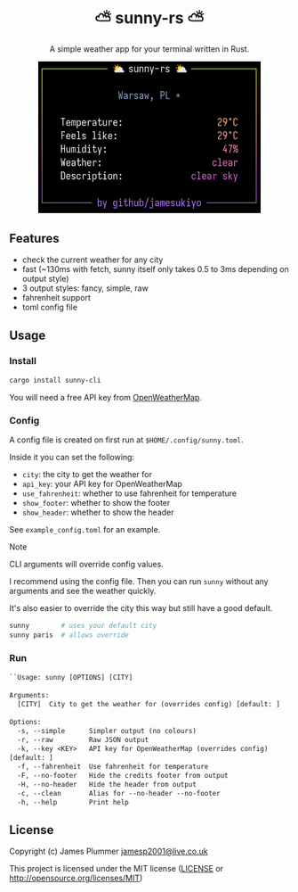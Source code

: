 <h1 align="center">⛅ sunny-rs ⛅</h1>

<p align="center">A simple weather app for your terminal written in Rust.</p>

<div align="center">
    <img src="/showcase/showcase.png" width="400px">
</div>

## Features
- check the current weather for any city
- fast (~130ms with fetch, sunny itself only takes 0.5 to 3ms depending on output style)
- 3 output styles: fancy, simple, raw
- fahrenheit support
- toml config file

## Usage

### Install
```sh
cargo install sunny-cli
```

You will need a free API key from [OpenWeatherMap](https://openweathermap.org/api).

### Config

A config file is created on first run at `$HOME/.config/sunny.toml`.

Inside it you can set the following:
- `city`: the city to get the weather for
- `api_key`: your API key for OpenWeatherMap
- `use_fahrenheit`: whether to use fahrenheit for temperature
- `show_footer`: whether to show the footer
- `show_header`: whether to show the header

See `example_config.toml` for an example.

>[!NOTE]
> CLI arguments will override config values.

I recommend using the config file. Then you can run `sunny` without any
arguments and see the weather quickly.

It's also easier to override the city this way but still have a good default.
```sh
sunny        # uses your default city
sunny paris  # allows override
```


### Run
```
``Usage: sunny [OPTIONS] [CITY]

Arguments:
  [CITY]  City to get the weather for (overrides config) [default: ]

Options:
  -s, --simple      Simpler output (no colours)
  -r, --raw         Raw JSON output
  -k, --key <KEY>   API key for OpenWeatherMap (overrides config) [default: ]
  -f, --fahrenheit  Use fahrenheit for temperature
  -F, --no-footer   Hide the credits footer from output
  -H, --no-header   Hide the header from output
  -c, --clean       Alias for --no-header --no-footer
  -h, --help        Print help
```

## License

Copyright (c) James Plummer <jamesp2001@live.co.uk>

This project is licensed under the MIT license ([LICENSE] or <http://opensource.org/licenses/MIT>)

[LICENSE]: ./LICENSE
